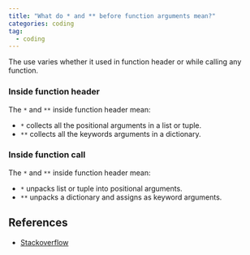 ```yaml
---
title: "What do * and ** before function arguments mean?"
categories: coding
tag: 
  - coding
---
```


The use varies whether it used in function header or while calling any function.

### Inside function header

The `*` and `**` inside function header mean:

- `*` collects all the positional arguments in a list or tuple.
- `**` collects all the keywords arguments in a dictionary.

### Inside function call

The `*` and `**` inside function header mean:

- `*` unpacks list or tuple into positional arguments.
- `**` unpacks a dictionary and assigns as keyword arguments.

## References

* [Stackoverflow](https://stackoverflow.com/a/11315061)
